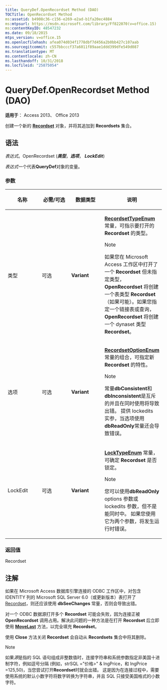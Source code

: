 ```yaml
---
title: QueryDef.OpenRecordset Method (DAO)
TOCTitle: OpenRecordset Method
ms:assetid: b4908c36-c156-e269-e2ad-b1fa20ec4884
ms:mtpsurl: https://msdn.microsoft.com/library/Ff822070(v=office.15)
ms:contentKeyID: 48547232
ms.date: 09/18/2015
mtps_version: v=office.15
ms.openlocfilehash: afea074d034f1778dbf7d456a2b0bb427c107aab
ms.sourcegitcommit: c557bbcccf37a6011f89aae1ddd399dfe549d087
ms.translationtype: MT
ms.contentlocale: zh-CN
ms.lasthandoff: 10/31/2018
ms.locfileid: "25875054"
---
```

# <a name="querydefopenrecordset-method-dao"></a>QueryDef.OpenRecordset Method (DAO)


**适用于**： Access 2013、 Office 2013

创建一个新的 **[Recordset](recordset-object-dao.md)** 对象，并将其追加到 **Recordsets** 集合。

## <a name="syntax"></a>语法

*表达式*。OpenRecordset (***类型***，***选项***， ***LockEdit***)

*表达式*一个代表**QueryDef**对象的变量。

### <a name="parameters"></a>参数

<table>
<colgroup>
<col style="width: 25%" />
<col style="width: 25%" />
<col style="width: 25%" />
<col style="width: 25%" />
</colgroup>
<thead>
<tr class="header">
<th><p>名称</p></th>
<th><p>必需/可选</p></th>
<th><p>数据类型</p></th>
<th><p>说明</p></th>
</tr>
</thead>
<tbody>
<tr class="odd">
<td><p>类型</p></td>
<td><p>可选</p></td>
<td><p><strong>Variant</strong></p></td>
<td><p><strong><a href="recordsettypeenum-enumeration-dao.md">RecordsetTypeEnum</a></strong> 常量，可指示要打开的 <strong>Recordset</strong> 的类型。</p>

> [!NOTE]
> <P>如果您在 Microsoft Access 工作区中打开了一个 <STRONG>Recordset</STRONG> 但未指定类型，<STRONG>OpenRecordset</STRONG> 将创建一个表类型 <STRONG>Recordset</STRONG>（如果可能）。如果您指定一个链接表或查询，<STRONG>OpenRecordset</STRONG> 将创建一个 dynaset 类型 <STRONG>Recordset</STRONG>。</P>


</td>
</tr>
<tr class="even">
<td><p>选项</p></td>
<td><p>可选</p></td>
<td><p><strong>Variant</strong></p></td>
<td><p><strong><a href="recordsetoptionenum-enumeration-dao.md">RecordsetOptionEnum</a></strong> 常量的组合，可指定新 <strong>Recordset</strong> 的特性。</p>

> [!NOTE]
> <P>常量<STRONG>dbConsistent</STRONG>和<STRONG>dbInconsistent</STRONG>是互斥的并且在同时使用将导致出错。 提供 lockedits 实参，当选项使用<STRONG>dbReadOnly</STRONG>常量还会导致错误。</P>


</td>
</tr>
<tr class="odd">
<td><p>LockEdit</p></td>
<td><p>可选</p></td>
<td><p><strong>Variant</strong></p></td>
<td><p><strong><a href="locktypeenum-enumeration-dao.md">LockTypeEnum</a></strong> 常量，可确定 <strong>Recordset</strong> 是否锁定。</p>

> [!NOTE]
> <P>您可以使用<STRONG>dbReadOnly</STRONG> options 参数或 lockedits 参数，但不是能同时中。 如果您使用它为两个参数，将发生运行时错误。</P>


</td>
</tr>
</tbody>
</table>


### <a name="return-value"></a>返回值

Recordset

## <a name="remarks"></a>注解

如果在 Microsoft Access 数据库引擎连接的 ODBC 工作区中，对包含 IDENTITY 列的 Microsoft SQL Server 6.0（或更新版本）表打开了 [Recordset](recordsetoptionenum-enumeration-dao.md)，则还应该使用 ****dbSeeChanges**** 常量，否则会导致出错。

对一个 ODBC 数据源打开多个 **Recordset** 可能会失败，因为连接正被 **OpenRecordset** 调用占用。解决此问题的一种方法是在打开 **Recordset** 后立即使用 **[MoveLast](recordset-movelast-method-dao.md)** 方法，以完全填充 **Recordset**。

使用 **Close** 方法关闭 **Recordset** 会自动从 **Recordsets** 集合中将其删除。


> [!NOTE]
> <P>如果<EM>源</EM>是指的 SQL 语句组成非整数值时，连接字符串和系统参数指定非美国十进制字符，例如逗号分隔 (例如，strSQL ="价格&gt;" &amp; lngPrice，和 lngPrice =125,50)，当您尝试打开<STRONG>Recordset</STRONG>时就会出错。 这是因为在连接过程中，需要使用系统的默认小数字符将数字转换为字符串，并且 SQL 只接受美国格式的小数字符。</P>


